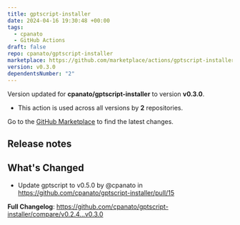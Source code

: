 ```yaml
---
title: gptscript-installer
date: 2024-04-16 19:30:48 +00:00
tags:
  - cpanato
  - GitHub Actions
draft: false
repo: cpanato/gptscript-installer
marketplace: https://github.com/marketplace/actions/gptscript-installer
version: v0.3.0
dependentsNumber: "2"
---
```



Version updated for **cpanato/gptscript-installer** to version **v0.3.0**.
- This action is used across all versions by **2** repositories.

Go to the [GitHub Marketplace](https://github.com/marketplace/actions/gptscript-installer) to find the latest changes.

## Release notes

## What's Changed
* Update gptscript to v0.5.0 by @cpanato in https://github.com/cpanato/gptscript-installer/pull/15


**Full Changelog**: https://github.com/cpanato/gptscript-installer/compare/v0.2.4...v0.3.0

